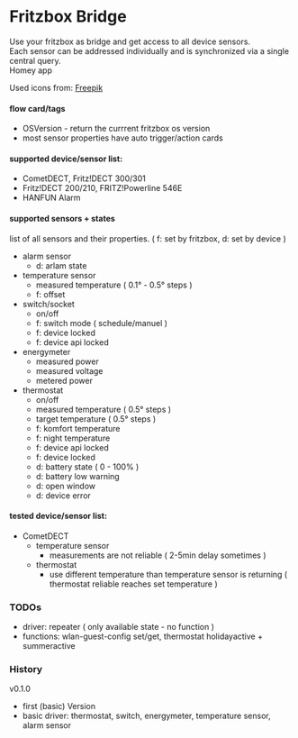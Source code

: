 # Fritzbox Bridge

Use your fritzbox as bridge and get access to all device sensors.<br>
Each sensor can be addressed individually and is synchronized via a single central query.
<br>Homey app

Used icons from: <a href="http://flaticon.com">Freepik</a>

#### flow card/tags
* OSVersion - return the currrent fritzbox os version
* most sensor properties have auto trigger/action cards

#### supported device/sensor list:
* CometDECT, Fritz!DECT 300/301
* Fritz!DECT 200/210, FRITZ!Powerline 546E
* HANFUN Alarm

#### supported sensors + states
list of all sensors and their properties. ( f: set by fritzbox, d: set by device )
* alarm sensor
  * d: arlam state
* temperature sensor
  * measured temperature ( 0.1° - 0.5° steps )
  * f: offset
* switch/socket
  * on/off
  * f: switch mode ( schedule/manuel )
  * f: device locked
  * f: device api locked
* energymeter
  * measured power
  * measured voltage
  * metered power
* thermostat
  * on/off
  * measured temperature ( 0.5° steps )
  * target temperature ( 0.5° steps )
  * f: komfort temperature
  * f: night temperature
  * f: device api locked
  * f: device locked
  * d: battery state ( 0 - 100% )
  * d: battery low warning
  * d: open window
  * d: device error

#### tested device/sensor list:
* CometDECT
  * temperature sensor
    * measurements are not reliable ( 2-5min delay sometimes )
  * thermostat
    * use different temperature than temperature sensor is returning ( thermostat reliable reaches set temperature )

### TODOs
* driver: repeater ( only available state - no function )
* functions: wlan-guest-config set/get, thermostat holidayactive + summeractive

### History

v0.1.0
* first (basic) Version
* basic driver: thermostat, switch, energymeter, temperature sensor, alarm sensor
